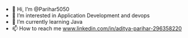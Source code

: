 - 👋 Hi, I’m @Parihar5050
- 👀 I’m interested in Application Development and devops
- 🌱 I’m currently learning Java
- 📫 How to reach me www.linkedin.com/in/aditya-parihar-296358220

<!---
Parihar5050/Parihar5050 is a ✨ special ✨ repository because its `README.md` (this file) appears on your GitHub profile.
You can click the Preview link to take a look at your changes.
--->
